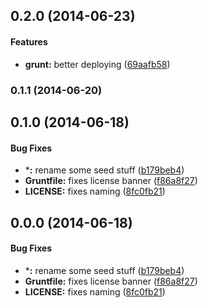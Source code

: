 <a name="0.2.0"></a>
## 0.2.0 (2014-06-23)


#### Features

* **grunt:** better deploying ([69aafb58](https://github.com/sofa/sofa-state-resolver-service/commit/69aafb58f451979e21e995c8c559562655e20291))


<a name="0.1.1"></a>
### 0.1.1 (2014-06-20)


<a name="0.1.0"></a>
## 0.1.0 (2014-06-18)


#### Bug Fixes

* ***:** rename some seed stuff ([b179beb4](https://github.com/sofa/sofa-state-resolver-service/commit/b179beb4d15587350941426487721c803090cd77))
* **Gruntfile:** fixes license banner ([f86a8f27](https://github.com/sofa/sofa-state-resolver-service/commit/f86a8f27c6c77236e822451789c089af172ec516))
* **LICENSE:** fixes naming ([8fc0fb21](https://github.com/sofa/sofa-state-resolver-service/commit/8fc0fb21f48c4410266ace55654c0ae5fd93cdfd))


<a name="0.0.0"></a>
## 0.0.0 (2014-06-18)


#### Bug Fixes

* ***:** rename some seed stuff ([b179beb4](https://github.com/sofa/sofa-state-resolver-service/commit/b179beb4d15587350941426487721c803090cd77))
* **Gruntfile:** fixes license banner ([f86a8f27](https://github.com/sofa/sofa-state-resolver-service/commit/f86a8f27c6c77236e822451789c089af172ec516))
* **LICENSE:** fixes naming ([8fc0fb21](https://github.com/sofa/sofa-state-resolver-service/commit/8fc0fb21f48c4410266ace55654c0ae5fd93cdfd))

